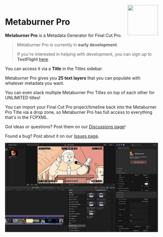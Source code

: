 <style>
    @media (max-width: 959px) {
        img.rightLogo {
            display: none !important;
        }
    }
</style>
<img class="rightLogo" src="https://github.com/latenitefilms/MetaburnerPro/raw/main/docs/static/logo.png" align="right" style="width: 100px !important; height: 100px !important;" />

# Metaburner Pro

**Metaburner Pro** is a Metadata Generator for Final Cut Pro.

> Metaburner Pro is currently in **early development**.
>
> If you're interested in helping with development, you can sign up to **TestFlight** [here](https://testflight.apple.com/join/dw7S2veN).

You can access it via a **Title** in the Titles sidebar.

Metaburner Pro gives you **25 text layers** that you can populate with whatever metadata you want.

You can even stack multiple Metaburner Pro Titles on top of each other for UNLIMITED titles!

You can import your Final Cut Pro project/timeline back into the Metaburner Pro Title via a drop zone, so Metaburner Pro has full access to everything that's in the FCPXML.

Got ideas or questions? Post them on our [Discussions page](https://github.com/latenitefilms/metaburnerpro/discussions)!

Found a bug? Post about it on our [Issues page](https://github.com/latenitefilms/metaburnerpro/issues).

<!--
> [:icon-desktop-download: **Click here to buy on the Mac App Store**](/buy/)
-->

![](/static/metaburner-pro-screenshot.jpeg)